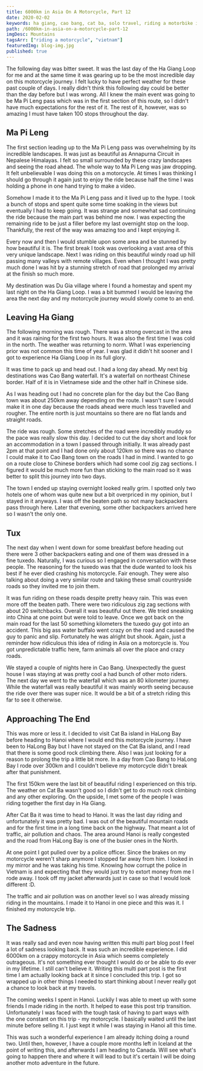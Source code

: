 ```yaml
---
title: 6000km in Asia On A Motorcycle, Part 12
date: 2020-02-02
keywords: ha giang, cao bang, cat ba, solo travel, riding a motorbike in asia, honda win, riding honda win in vietnam, northern vietnam, ride in ha giang, ha giang loop, ha noi, ma pi leng pass, surreal landscapes, hanoi, cao bang to halong bay
path: /6000km-in-asia-on-a-motorcycle-part-12
imgDesc: Mountains
tagsArr: ["riding a motorcycle", "vietnam"]
featuredImg: blog-img.jpg
published: true
---
```


The following day was bitter sweet. It was the last day of the Ha Giang Loop for me and at the same time it was gearing up to be the most incredible day on this motorcycle journey. I felt lucky to have perfect weather for these past couple of days. I really didn't think this following day could be better than the day before but I was wrong. All I knew the main event was going to be Ma Pi Leng pass which was in the first section of this route, so I didn't have much expectations for the rest of it. The rest of it, however, was so amazing I must have taken 100 stops throughout the day.

## Ma Pi Leng

The first section leading up to the Ma Pi Leng pass was overwhelming by its incredible landscapes. It was just as beautiful as Annapurna Circuit in Nepalese Himalayas. I felt so small surrounded by these crazy landscapes and seeing the road ahead. The whole way to Ma Pi Leng was jaw dropping. It felt unbelievable I was doing this on a motorcycle. At times I was thinking I should go through it again just to enjoy the ride because half the time I was holding a phone in one hand trying to make a video.

Somehow I made it to the Ma Pi Leng pass and it lived up to the hype. I took a bunch of stops and spent quite some time soaking in the views but eventually I had to keep going. It was strange and somewhat sad continuing the ride because the main part was behind me now. I was expecting the remaining ride to be just a filler before my last overnight stop on the loop. Thankfully, the rest of the way was amazing too and I kept enjoying it.

Every now and then I would stumble upon some area and be stunned by how beautiful it is. The first break I took was overlooking a vast area of this very unique landscape. Next I was riding on this beautiful windy road up hill passing many valleys with remote villages. Even when I thought I was pretty much done I was hit by a stunning stretch of road that prolonged my arrival at the finish so much more.

My destination was Du Gia village where I found a homestay and spent my last night on the Ha Giang Loop. I was a bit bummed I would be leaving the area the next day and my motorcycle journey would slowly come to an end.

## Leaving Ha Giang

The following morning was rough. There was a strong overcast in the area and it was raining for the first two hours. It was also the first time I was cold in the north. The weather was returning to norm. What I was experiencing prior was not common this time of year. I was glad it didn't hit sooner and I got to experience Ha Giang Loop in its full glory.

It was time to pack up and head out. I had a long day ahead. My next big destinations was Cao Bang waterfall. It's a waterfall on northeast Chinese border. Half of it is in Vietnamese side and the other half in Chinese side.

As I was heading out I had no concrete plan for the day but the Cao Bang town was about 250km away depending on the route. I wasn't sure I would make it in one day because the roads ahead were much less travelled and rougher. The entire north is just mountains so there are no flat lands and straight roads.

The ride was rough. Some stretches of the road were incredibly muddy so the pace was really slow this day. I decided to cut the day short and look for an accommodation in a town I passed through initially. It was already past 2pm at that point and I had done only about 120km so there was no chance I could make it to Cao Bang town on the roads I had in mind. I wanted to go on a route close to Chinese borders which had some cool zig zag sections. I figured it would be much more fun than sticking to the main road so it was better to split this journey into two days.

The town I ended up staying overnight looked really grim. I spotted only two hotels one of whom was quite new but a bit overpriced in my opinion, but I stayed in it anyways. I was off the beaten path so not many backpackers pass through here. Later that evening, some other backpackers arrived here so I wasn't the only one.

## Tux

The next day when I went down for some breakfast before heading out there were 3 other backpackers eating and one of them was dressed in a fine tuxedo. Naturally, I was curious so I engaged in conversation with these people. The reasoning for the tuxedo was that the dude wanted to look his best if he ever died crashing his motorcycle. Fair enough. They were also talking about doing a very similar route and taking these small countryside roads so they invited me to join them.

It was fun riding on these roads despite pretty heavy rain. This was even more off the beaten path. There were two ridiculous zig zag sections with about 20 switchbacks. Overall it was beautiful out there. We tried sneaking into China at one point but were told to leave. Once we got back on the main road for the last 50 something kilometers the tuxedo guy got into an accident. This big ass water buffalo went crazy on the road and caused the guy to panic and slip. Fortunately he was alright but shook. Again, just a reminder how ridiculous this idea of riding in Asia on a motorcycle is. You got unpredictable traffic here, farm animals all over the place and crazy roads.

We stayed a couple of nights here in Cao Bang. Unexpectedly the guest house I was staying at was pretty cool a had bunch of other moto riders. The next day we went to the waterfall which was an 80 kilometer journey. While the waterfall was really beautiful it was mainly worth seeing because the ride over there was super nice. It would be a bit of a stretch riding this far to see it otherwise.

## Approaching The End

This was more or less it. I decided to visit Cat Ba island in HaLong Bay before heading to Hanoi where I would end this motorcycle journey. I have been to HaLong Bay but I have not stayed on the Cat Ba island, and I read that there is some good rock climbing there. Also I was just looking for a reason to prolong the trip a little bit more. In a day from Cao Bang to HaLong Bay I rode over 300km and I couldn't believe my motorcycle didn't break after that punishment.

The first 150km were the last bit of beautiful riding I experienced on this trip. The weather on Cat Ba wasn't good so I didn't get to do much rock climbing and any other exploring. On the upside, I met some of the people I was riding together the first day in Ha Giang.

After Cat Ba it was time to head to Hanoi. It was the last day riding and unfortunately it was pretty bad. I was out of the beautiful mountain roads and for the first time in a long time back on the highway. That meant a lot of traffic, air pollution and chaos. The area around Hanoi is really congested and the road from HaLong Bay is one of the busier ones in the North.

At one point I got pulled over by a police officer. Since the brakes on my motorcycle weren't sharp anymore I stopped far away from him. I looked in my mirror and he was taking his time. Knowing how corrupt the police in Vietnam is and expecting that they would just try to extort money from me I rode away. I took off my jacket afterwards just in case so that I would look different :D.

The traffic and air pollution was on another level so I was already missing riding in the mountains. I made it to Hanoi in one piece and this was it. I finished my motorcycle trip.

## The Sadness

It was really sad and even now having written this multi part blog post I feel a lot of sadness looking back. It was such an incredible experience. I did 6000km on a crappy motorcycle in Asia which seems completely outrageous. It's not something ever thought I would do or be able to do ever in my lifetime. I still can't believe it. Writing this multi part post is the first time I am actually looking back at it since I concluded this trip. I got so wrapped up in other things I needed to start thinking about I never really got a chance to look back at my travels.

The coming weeks I spent in Hanoi. Luckily I was able to meet up with some friends I made riding in the north. It helped to ease this post trip transition. Unfortunately I was faced with the tough task of having to part ways with the one constant on this trip - my motorcycle. I basically waited until the last minute before selling it. I just kept it while I was staying in Hanoi all this time.

This was such a wonderful experience I am already itching doing a round two. Until then, however, I have a couple more months left in Iceland at the point of writing this, and afterwards I am heading to Canada. Will see what's going to happen there and where it will lead to but it's certain I will be doing another moto adventure in the future.
